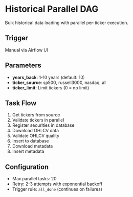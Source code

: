 # Historical Parallel DAG

Bulk historical data loading with parallel per-ticker execution.

## Trigger

Manual via Airflow UI

## Parameters

- **years_back**: 1-10 years (default: 10)
- **ticker_source**: sp500, russell3000, nasdaq, all
- **ticker_limit**: Limit tickers (0 = no limit)

## Task Flow

1. Get tickers from source
2. Validate tickers in parallel
3. Register securities in database
4. Download OHLCV data
5. Validate OHLCV quality
6. Insert to database
7. Download metadata
8. Insert metadata

## Configuration

- Max parallel tasks: 20
- Retry: 2-3 attempts with exponential backoff
- Trigger rule: `all_done` (continues on failures)
